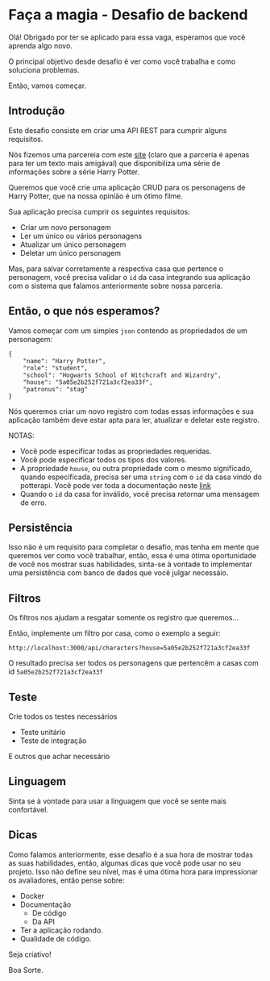 # Faça a magia - Desafio de backend

Olá! Obrigado por ter se aplicado para essa vaga, esperamos que você aprenda algo novo.

O principal objetivo desde desafio é ver como você trabalha e como soluciona problemas.

Então, vamos começar.

## Introdução

Este desafio consiste em criar uma API REST para cumprir alguns requisitos.

Nós fizemos uma parcereia com este [site](https://www.potterapi.com) (claro que a parceria é apenas para ter um texto mais amigával) que disponibiliza uma série de informações sobre a série Harry Potter.

Queremos que você crie uma aplicação CRUD para os personagens de Harry Potter, que na nossa opinião é um ótimo filme.

Sua aplicação precisa cumprir os seguintes requisitos:
* Criar um novo personagem
* Ler um único ou vários personagens
* Atualizar um único personagem
* Deletar um único personagem

Mas, para salvar corretamente a respectiva casa que pertence o personagem, você precisa validar o `id` da casa integrando sua aplicação com o sistema que falamos anteriormente sobre nossa parceria.


## Então, o que nós esperamos?

Vamos começar com um simples `json` contendo as propriedados de um personagem:

```
{
    "name": "Harry Potter",
    "role": "student",
    "school": "Hogwarts School of Witchcraft and Wizardry",
    "house": "5a05e2b252f721a3cf2ea33f",
    "patronus": "stag"
}
```
Nós queremos criar um novo registro com todas essas informações e sua aplicação também deve estar apta para ler, atualizar e deletar este registro.

NOTAS:
* Você pode especificar todas as propriedades requeridas.
* Você pode especificar todos os tipos dos valores.
* A propriedade `house`, ou outra propriedade com o mesmo significado, quando especificada, precisa ser uma `string` com o `id` da casa vindo do potterapi. Você pode ver toda a documentação neste [link](https://www.potterapi.com/)
* Quando o `id` da casa for inválido, você precisa retornar uma mensagem de erro.


## Persistência

Isso não é um requisito para completar o desafio, mas tenha em mente que queremos ver como você trabalhar, então, essa é uma ótima oportunidade de você nos mostrar suas habilidades, sinta-se à vontade to implementar uma persistência com banco de dados que você julgar necessáio.


## Filtros

Os filtros nos ajudam a resgatar somente os registro que queremos...

Então, implemente um filtro por casa, como o exemplo a seguir:

`http://localhost:3000/api/characters?house=5a05e2b252f721a3cf2ea33f`

O resultado precisa ser todos os personagens que pertencêm a casas com id `5a05e2b252f721a3cf2ea33f`


## Teste

Crie todos os testes necessários
* Teste unitário
* Teste de integração

E outros que achar necessário


## Linguagem

Sinta se à vontade para usar a linguagem que você se sente mais confortável.


## Dicas

Como falamos anteriormente, esse desafio é a sua hora de mostrar todas as suas habilidades, então, algumas dicas que você pode usar no seu projeto.
Isso não define seu nível, mas é uma ótima hora para impressionar os avaliadores, então pense sobre:

* Docker
* Documentação
  * De código
  * Da API
* Ter a aplicação rodando.
* Qualidade de código.

Seja criativo!


Boa Sorte.
